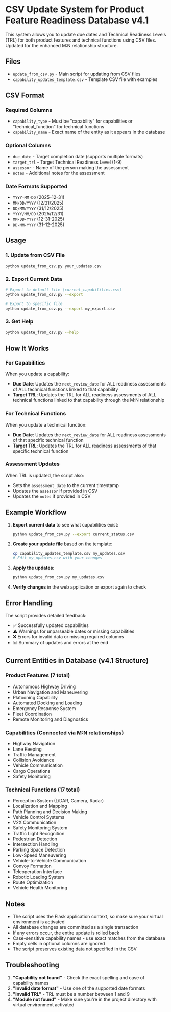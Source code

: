 # CSV Update System for Product Feature Readiness Database v4.1

This system allows you to update due dates and Technical Readiness Levels (TRL) for both product features and technical functions using CSV files. Updated for the enhanced M:N relationship structure.

## Files

- `update_from_csv.py` - Main script for updating from CSV files
- `capability_updates_template.csv` - Template CSV file with examples

## CSV Format

### Required Columns
- `capability_type` - Must be "capability" for capabilities or "technical_function" for technical functions
- `capability_name` - Exact name of the entity as it appears in the database

### Optional Columns
- `due_date` - Target completion date (supports multiple formats)
- `target_trl` - Target Technical Readiness Level (1-9)
- `assessor` - Name of the person making the assessment
- `notes` - Additional notes for the assessment

### Date Formats Supported
- `YYYY-MM-DD` (2025-12-31)
- `MM/DD/YYYY` (12/31/2025)
- `DD/MM/YYYY` (31/12/2025)
- `YYYY/MM/DD` (2025/12/31)
- `MM-DD-YYYY` (12-31-2025)
- `DD-MM-YYYY` (31-12-2025)

## Usage

### 1. Update from CSV File
```bash
python update_from_csv.py your_updates.csv
```

### 2. Export Current Data
```bash
# Export to default file (current_capabilities.csv)
python update_from_csv.py --export

# Export to specific file
python update_from_csv.py --export my_export.csv
```

### 3. Get Help
```bash
python update_from_csv.py --help
```

## How It Works

### For Capabilities
When you update a capability:
- **Due Date**: Updates the `next_review_date` for ALL readiness assessments of ALL technical functions linked to that capability
- **Target TRL**: Updates the TRL for ALL readiness assessments of ALL technical functions linked to that capability through the M:N relationship

### For Technical Functions  
When you update a technical function:
- **Due Date**: Updates the `next_review_date` for ALL readiness assessments of that specific technical function
- **Target TRL**: Updates the TRL for ALL readiness assessments of that specific technical function

### Assessment Updates
When TRL is updated, the script also:
- Sets the `assessment_date` to the current timestamp
- Updates the `assessor` if provided in CSV
- Updates the `notes` if provided in CSV

## Example Workflow

1. **Export current data** to see what capabilities exist:
   ```bash
   python update_from_csv.py --export current_status.csv
   ```

2. **Create your update file** based on the template:
   ```bash
   cp capability_updates_template.csv my_updates.csv
   # Edit my_updates.csv with your changes
   ```

3. **Apply the updates**:
   ```bash
   python update_from_csv.py my_updates.csv
   ```

4. **Verify changes** in the web application or export again to check

## Error Handling

The script provides detailed feedback:
- ✅ Successfully updated capabilities
- ⚠️ Warnings for unparseable dates or missing capabilities
- ❌ Errors for invalid data or missing required columns
- 📊 Summary of updates and errors at the end

## Current Entities in Database (v4.1 Structure)

### Product Features (7 total)
- Autonomous Highway Driving
- Urban Navigation and Maneuvering  
- Platooning Capability
- Automated Docking and Loading
- Emergency Response System
- Fleet Coordination
- Remote Monitoring and Diagnostics

### Capabilities (Connected via M:N relationships)
- Highway Navigation
- Lane Keeping  
- Traffic Management
- Collision Avoidance
- Vehicle Communication
- Cargo Operations
- Safety Monitoring

### Technical Functions (17 total)
- Perception System (LiDAR, Camera, Radar)
- Localization and Mapping
- Path Planning and Decision Making
- Vehicle Control Systems
- V2X Communication
- Safety Monitoring System
- Traffic Light Recognition
- Pedestrian Detection
- Intersection Handling
- Parking Space Detection
- Low-Speed Maneuvering
- Vehicle-to-Vehicle Communication
- Convoy Formation
- Teleoperation Interface
- Robotic Loading System
- Route Optimization
- Vehicle Health Monitoring

## Notes

- The script uses the Flask application context, so make sure your virtual environment is activated
- All database changes are committed as a single transaction
- If any errors occur, the entire update is rolled back
- Case-sensitive capability names - use exact matches from the database
- Empty cells in optional columns are ignored
- The script preserves existing data not specified in the CSV

## Troubleshooting

1. **"Capability not found"** - Check the exact spelling and case of capability names
2. **"Invalid date format"** - Use one of the supported date formats
3. **"Invalid TRL"** - TRL must be a number between 1 and 9
4. **"Module not found"** - Make sure you're in the project directory with virtual environment activated